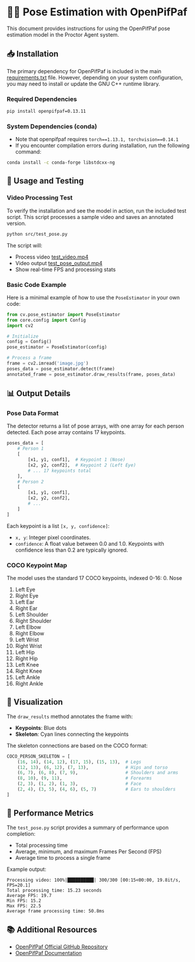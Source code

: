 # 🤸‍♂️ Pose Estimation with OpenPifPaf

This document provides instructions for using the OpenPifPaf pose estimation model in the Proctor Agent system.

## 📥 Installation

The primary dependency for OpenPifPaf is included in the main [requirements.txt](/requirements.txt) file. However, depending on your system configuration, you may need to install or update the GNU C++ runtime library.

### Required Dependencies
``` bash
pip install openpifpaf=0.13.11
```

### System Dependencies (conda)
- Note that openpifpaf requires `torch==1.13.1, torchvision==0.14.1`
- If you encounter compilation errors during installation, run the following command:
```bash
conda install -c conda-forge libstdcxx-ng
```

## 🧪 Usage and Testing

### Video Processing Test
To verify the installation and see the model in action, run the included test script. This script processes a sample video and saves an annotated version.

```bash
python src/test_pose.py
```

The script will:
- Process video [test_video.mp4](data/videos/test_video.mp4)
- Video output [test_pose_output.mp4](`data/output/test_pose_output.mp4)
- Show real-time FPS and processing stats

### Basic Code Example
Here is a minimal example of how to use the `PoseEstimator` in your own code:
```python
from cv.pose_estimator import PoseEstimator
from core.config import Config
import cv2

# Initialize
config = Config()
pose_estimator = PoseEstimator(config)

# Process a frame
frame = cv2.imread('image.jpg')
poses_data = pose_estimator.detect(frame)
annotated_frame = pose_estimator.draw_results(frame, poses_data)
```

## 📊 Output Details

### Pose Data Format
The detector returns a list of pose arrays, with one array for each person detected. Each pose array contains 17 keypoints.

```python
poses_data = [
    # Person 1
    [
        [x1, y1, conf1],  # Keypoint 1 (Nose)
        [x2, y2, conf2],  # Keypoint 2 (Left Eye)
        # ... 17 keypoints total
    ],
    # Person 2
    [
        [x1, y1, conf1],
        [x2, y2, conf2],
        # ...
    ]
]
```
Each keypoint is a list `[x, y, confidence]`:
- `x, y`: Integer pixel coordinates.
- `confidence`: A float value between 0.0 and 1.0. Keypoints with confidence less than 0.2 are typically ignored.

### COCO Keypoint Map
The model uses the standard 17 COCO keypoints, indexed 0-16:
0. Nose
1. Left Eye
2. Right Eye
3. Left Ear
4. Right Ear
5. Left Shoulder
6. Right Shoulder
7. Left Elbow
8. Right Elbow
9. Left Wrist
10. Right Wrist
11. Left Hip
12. Right Hip
13. Left Knee
14. Right Knee
15. Left Ankle
16. Right Ankle

## 🎨 Visualization

The `draw_results` method annotates the frame with:
- **Keypoints**: Blue dots
- **Skeleton**: Cyan lines connecting the keypoints

The skeleton connections are based on the COCO format:
```python
COCO_PERSON_SKELETON = [
    (16, 14), (14, 12), (17, 15), (15, 13),  # Legs
    (12, 13), (6, 12), (7, 13),              # Hips and torso
    (6, 7), (6, 8), (7, 9),                  # Shoulders and arms
    (8, 10), (9, 11),                        # Forearms
    (2, 3), (1, 2), (1, 3),                  # Face
    (2, 4), (3, 5), (4, 6), (5, 7)           # Ears to shoulders
]
```

## 🚀 Performance Metrics

The `test_pose.py` script provides a summary of performance upon completion:
- Total processing time
- Average, minimum, and maximum Frames Per Second (FPS)
- Average time to process a single frame

Example output:
```
Processing video: 100%|██████████| 300/300 [00:15<00:00, 19.8it/s, FPS=20.1]
Total processing time: 15.23 seconds
Average FPS: 19.7
Min FPS: 15.2
Max FPS: 22.5
Average frame processing time: 50.8ms
```

## 📚 Additional Resources

- [OpenPifPaf Official GitHub Repository](https://github.com/openpifpaf/openpifpaf)
- [OpenPifPaf Documentation](https://openpifpaf.github.io/intro.html)